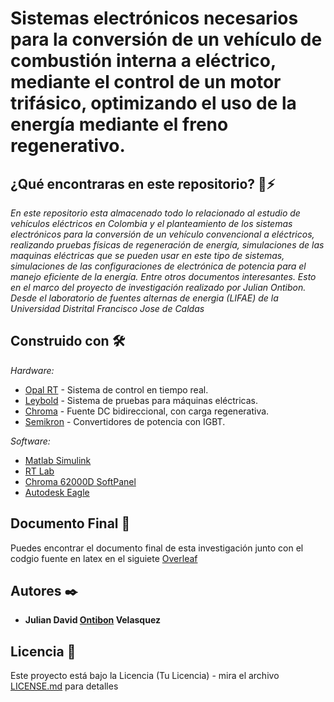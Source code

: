 # Sistemas electrónicos necesarios para la conversión de un vehículo de combustión interna a eléctrico, mediante el control de un motor trifásico, optimizando el uso de la energía mediante el freno regenerativo.

## ¿Qué encontraras en este repositorio? 🚗⚡

_En este repositorio esta almacenado todo lo relacionado al estudio de vehículos eléctricos en Colombia y el planteamiento de los sistemas electrónicos para la conversión de un vehículo convencional a eléctricos, realizando pruebas físicas de regeneración de energía, simulaciones de las maquinas eléctricas que se pueden usar en este tipo de sistemas, simulaciones de las configuraciones de electrónica de potencia para el manejo eficiente de la energía. Entre otros documentos interesantes. 
Esto en el marco del proyecto de investigación realizado por Julian Ontibon. Desde el laboratorio de fuentes alternas de energia (LIFAE) de la Universidad Distrital Francisco Jose de Caldas_

## Construido con 🛠️

_Hardware:_

* [Opal RT](https://www.opal-rt.com) - Sistema de control en tiempo real.
* [Leybold](https://www.ld-didactic.de/phk/gruppen.asp?PT=VE2.2.4.2&L=2) - Sistema de pruebas para máquinas eléctricas.
* [Chroma](https://www.chromausa.com/product/bidirectional-dc-power-supply-62000d/) - Fuente DC bidireccional, con carga regenerativa.
* [Semikron](https://www.semikron-danfoss.com/products/product-classes/igbt-driver.html) - Convertidores de potencia con IGBT.

_Software:_

* [Matlab Simulink](https://la.mathworks.com/products/simulink.html)
* [RT Lab](https://www.opal-rt.com/software-rt-lab/)
* [Chroma 62000D SoftPanel](https://www.chromaate.com/en/product/graphical_user_interface_62000d_softpanel_356)
* [Autodesk Eagle](https://www.autodesk.com/products/eagle/overview?term=1-YEAR&tab=subscription)

## Documento Final 📖

Puedes encontrar el documento final de esta investigación junto con el codgio fuente en latex en el siguiete [Overleaf](https://es.overleaf.com/read/zrgrrzybnbwg)

## Autores ✒️

* **Julian David [Ontibon](https://github.com/ontibon) Velasquez** 

## Licencia 📄

Este proyecto está bajo la Licencia (Tu Licencia) - mira el archivo [LICENSE.md](LICENSE.md) para detalles
